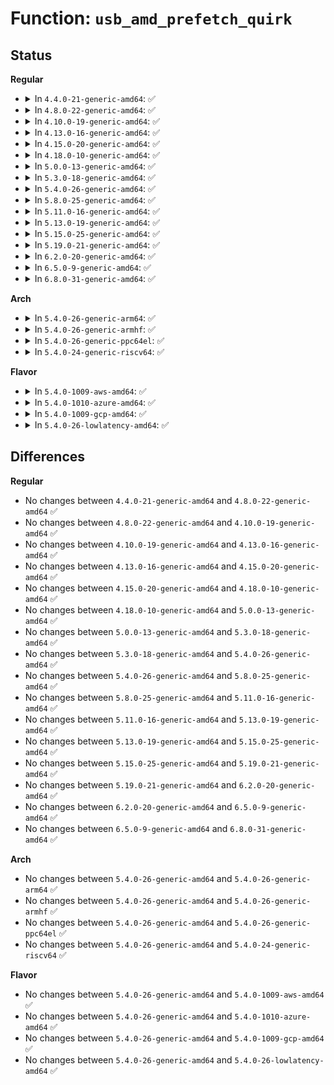 # Function: <code>usb_amd_prefetch_quirk</code>

## Status
<b>Regular</b>
<ul>
<li>
<details>
<summary>In <code>4.4.0-21-generic-amd64</code>: ✅</summary>

```c
bool usb_amd_prefetch_quirk()
```

```json
{
  "name": "usb_amd_prefetch_quirk",
  "collision_type": "Unique Global",
  "inline_type": "No",
  "funcs": [
    {
      "addr": 18446744071585333040,
      "name": "usb_amd_prefetch_quirk",
      "external": true,
      "loc": "drivers/usb/host/pci-quirks.c:275",
      "file": "drivers/usb/host/pci-quirks.c",
      "inline": "seen, unknown",
      "caller_inline": [],
      "caller_func": [
        "drivers/usb/host/ohci-pci.c:ohci_quirk_amd700"
      ]
    }
  ],
  "symbols": [
    {
      "addr": 18446744071585333040,
      "name": "usb_amd_prefetch_quirk",
      "section": ".text",
      "bind": "STB_GLOBAL",
      "size": 26
    }
  ]
}
```
</details>
</li>
<li>
<details>
<summary>In <code>4.8.0-22-generic-amd64</code>: ✅</summary>

```c
bool usb_amd_prefetch_quirk()
```

```json
{
  "name": "usb_amd_prefetch_quirk",
  "collision_type": "Unique Global",
  "inline_type": "No",
  "funcs": [
    {
      "addr": 18446744071585729424,
      "name": "usb_amd_prefetch_quirk",
      "external": true,
      "loc": "drivers/usb/host/pci-quirks.c:275",
      "file": "drivers/usb/host/pci-quirks.c",
      "inline": "seen, unknown",
      "caller_inline": [],
      "caller_func": [
        "drivers/usb/host/ohci-pci.c:ohci_quirk_amd700"
      ]
    }
  ],
  "symbols": [
    {
      "addr": 18446744071585729424,
      "name": "usb_amd_prefetch_quirk",
      "section": ".text",
      "bind": "STB_GLOBAL",
      "size": 26
    }
  ]
}
```
</details>
</li>
<li>
<details>
<summary>In <code>4.10.0-19-generic-amd64</code>: ✅</summary>

```c
bool usb_amd_prefetch_quirk()
```

```json
{
  "name": "usb_amd_prefetch_quirk",
  "collision_type": "Unique Global",
  "inline_type": "No",
  "funcs": [
    {
      "addr": 18446744071585918016,
      "name": "usb_amd_prefetch_quirk",
      "external": true,
      "loc": "drivers/usb/host/pci-quirks.c:274",
      "file": "drivers/usb/host/pci-quirks.c",
      "inline": "seen, unknown",
      "caller_inline": [],
      "caller_func": [
        "drivers/usb/host/ohci-pci.c:ohci_quirk_amd700"
      ]
    }
  ],
  "symbols": [
    {
      "addr": 18446744071585918016,
      "name": "usb_amd_prefetch_quirk",
      "section": ".text",
      "bind": "STB_GLOBAL",
      "size": 26
    }
  ]
}
```
</details>
</li>
<li>
<details>
<summary>In <code>4.13.0-16-generic-amd64</code>: ✅</summary>

```c
bool usb_amd_prefetch_quirk()
```

```json
{
  "name": "usb_amd_prefetch_quirk",
  "collision_type": "Unique Global",
  "inline_type": "No",
  "funcs": [
    {
      "addr": 18446744071586002256,
      "name": "usb_amd_prefetch_quirk",
      "external": true,
      "loc": "drivers/usb/host/pci-quirks.c:292",
      "file": "drivers/usb/host/pci-quirks.c",
      "inline": "seen, unknown",
      "caller_inline": [],
      "caller_func": [
        "drivers/usb/host/ohci-pci.c:ohci_quirk_amd700"
      ]
    }
  ],
  "symbols": [
    {
      "addr": 18446744071586002256,
      "name": "usb_amd_prefetch_quirk",
      "section": ".text",
      "bind": "STB_GLOBAL",
      "size": 26
    }
  ]
}
```
</details>
</li>
<li>
<details>
<summary>In <code>4.15.0-20-generic-amd64</code>: ✅</summary>

```c
bool usb_amd_prefetch_quirk()
```

```json
{
  "name": "usb_amd_prefetch_quirk",
  "collision_type": "Unique Global",
  "inline_type": "No",
  "funcs": [
    {
      "addr": 18446744071586446352,
      "name": "usb_amd_prefetch_quirk",
      "external": true,
      "loc": "drivers/usb/host/pci-quirks.c:293",
      "file": "drivers/usb/host/pci-quirks.c",
      "inline": "seen, unknown",
      "caller_inline": [],
      "caller_func": [
        "drivers/usb/host/ohci-pci.c:ohci_quirk_amd700"
      ]
    }
  ],
  "symbols": [
    {
      "addr": 18446744071586446352,
      "name": "usb_amd_prefetch_quirk",
      "section": ".text",
      "bind": "STB_GLOBAL",
      "size": 26
    }
  ]
}
```
</details>
</li>
<li>
<details>
<summary>In <code>4.18.0-10-generic-amd64</code>: ✅</summary>

```c
bool usb_amd_prefetch_quirk()
```

```json
{
  "name": "usb_amd_prefetch_quirk",
  "collision_type": "Unique Global",
  "inline_type": "No",
  "funcs": [
    {
      "addr": 18446744071586710976,
      "name": "usb_amd_prefetch_quirk",
      "external": true,
      "loc": "drivers/usb/host/pci-quirks.c:310",
      "file": "drivers/usb/host/pci-quirks.c",
      "inline": "seen, unknown",
      "caller_inline": [],
      "caller_func": [
        "drivers/usb/host/ohci-pci.c:ohci_quirk_amd700"
      ]
    }
  ],
  "symbols": [
    {
      "addr": 18446744071586710976,
      "name": "usb_amd_prefetch_quirk",
      "section": ".text",
      "bind": "STB_GLOBAL",
      "size": 26
    }
  ]
}
```
</details>
</li>
<li>
<details>
<summary>In <code>5.0.0-13-generic-amd64</code>: ✅</summary>

```c
bool usb_amd_prefetch_quirk()
```

```json
{
  "name": "usb_amd_prefetch_quirk",
  "collision_type": "Unique Global",
  "inline_type": "No",
  "funcs": [
    {
      "addr": 18446744071586868704,
      "name": "usb_amd_prefetch_quirk",
      "external": true,
      "loc": "drivers/usb/host/pci-quirks.c:310",
      "file": "drivers/usb/host/pci-quirks.c",
      "inline": "seen, unknown",
      "caller_inline": [],
      "caller_func": [
        "drivers/usb/host/ohci-pci.c:ohci_quirk_amd700"
      ]
    }
  ],
  "symbols": [
    {
      "addr": 18446744071586868704,
      "name": "usb_amd_prefetch_quirk",
      "section": ".text",
      "bind": "STB_GLOBAL",
      "size": 26
    }
  ]
}
```
</details>
</li>
<li>
<details>
<summary>In <code>5.3.0-18-generic-amd64</code>: ✅</summary>

```c
bool usb_amd_prefetch_quirk()
```

```json
{
  "name": "usb_amd_prefetch_quirk",
  "collision_type": "Unique Global",
  "inline_type": "No",
  "funcs": [
    {
      "addr": 18446744071587127248,
      "name": "usb_amd_prefetch_quirk",
      "external": true,
      "loc": "drivers/usb/host/pci-quirks.c:312",
      "file": "drivers/usb/host/pci-quirks.c",
      "inline": "seen, unknown",
      "caller_inline": [],
      "caller_func": [
        "drivers/usb/host/ohci-pci.c:ohci_quirk_amd700"
      ]
    }
  ],
  "symbols": [
    {
      "addr": 18446744071587127248,
      "name": "usb_amd_prefetch_quirk",
      "section": ".text",
      "bind": "STB_GLOBAL",
      "size": 26
    }
  ]
}
```
</details>
</li>
<li>
<details>
<summary>In <code>5.4.0-26-generic-amd64</code>: ✅</summary>

```c
bool usb_amd_prefetch_quirk()
```

```json
{
  "name": "usb_amd_prefetch_quirk",
  "collision_type": "Unique Global",
  "inline_type": "No",
  "funcs": [
    {
      "addr": 18446744071587327632,
      "name": "usb_amd_prefetch_quirk",
      "external": true,
      "loc": "drivers/usb/host/pci-quirks.c:312",
      "file": "drivers/usb/host/pci-quirks.c",
      "inline": "seen, unknown",
      "caller_inline": [],
      "caller_func": [
        "drivers/usb/host/ohci-pci.c:ohci_quirk_amd700"
      ]
    }
  ],
  "symbols": [
    {
      "addr": 18446744071587327632,
      "name": "usb_amd_prefetch_quirk",
      "section": ".text",
      "bind": "STB_GLOBAL",
      "size": 26
    }
  ]
}
```
</details>
</li>
<li>
<details>
<summary>In <code>5.8.0-25-generic-amd64</code>: ✅</summary>

```c
bool usb_amd_prefetch_quirk()
```

```json
{
  "name": "usb_amd_prefetch_quirk",
  "collision_type": "Unique Global",
  "inline_type": "No",
  "funcs": [
    {
      "addr": 18446744071588183824,
      "name": "usb_amd_prefetch_quirk",
      "external": true,
      "loc": "drivers/usb/host/pci-quirks.c:315",
      "file": "drivers/usb/host/pci-quirks.c",
      "inline": "seen, unknown",
      "caller_inline": [],
      "caller_func": [
        "drivers/usb/host/ohci-pci.c:ohci_quirk_amd700"
      ]
    }
  ],
  "symbols": [
    {
      "addr": 18446744071588183824,
      "name": "usb_amd_prefetch_quirk",
      "section": ".text",
      "bind": "STB_GLOBAL",
      "size": 26
    }
  ]
}
```
</details>
</li>
<li>
<details>
<summary>In <code>5.11.0-16-generic-amd64</code>: ✅</summary>

```c
bool usb_amd_prefetch_quirk()
```

```json
{
  "name": "usb_amd_prefetch_quirk",
  "collision_type": "Unique Global",
  "inline_type": "No",
  "funcs": [
    {
      "addr": 18446744071588220656,
      "name": "usb_amd_prefetch_quirk",
      "external": true,
      "loc": "drivers/usb/host/pci-quirks.c:315",
      "file": "drivers/usb/host/pci-quirks.c",
      "inline": "seen, unknown",
      "caller_inline": [],
      "caller_func": [
        "drivers/usb/host/ohci-pci.c:ohci_quirk_amd700"
      ]
    }
  ],
  "symbols": [
    {
      "addr": 18446744071588220656,
      "name": "usb_amd_prefetch_quirk",
      "section": ".text",
      "bind": "STB_GLOBAL",
      "size": 26
    }
  ]
}
```
</details>
</li>
<li>
<details>
<summary>In <code>5.13.0-19-generic-amd64</code>: ✅</summary>

```c
bool usb_amd_prefetch_quirk()
```

```json
{
  "name": "usb_amd_prefetch_quirk",
  "collision_type": "Unique Global",
  "inline_type": "No",
  "funcs": [
    {
      "addr": 18446744071588103920,
      "name": "usb_amd_prefetch_quirk",
      "external": true,
      "loc": "drivers/usb/host/pci-quirks.c:315",
      "file": "drivers/usb/host/pci-quirks.c",
      "inline": "seen, unknown",
      "caller_inline": [],
      "caller_func": [
        "drivers/usb/host/ohci-pci.c:ohci_quirk_amd700"
      ]
    }
  ],
  "symbols": [
    {
      "addr": 18446744071588103920,
      "name": "usb_amd_prefetch_quirk",
      "section": ".text",
      "bind": "STB_GLOBAL",
      "size": 26
    }
  ]
}
```
</details>
</li>
<li>
<details>
<summary>In <code>5.15.0-25-generic-amd64</code>: ✅</summary>

```c
bool usb_amd_prefetch_quirk()
```

```json
{
  "name": "usb_amd_prefetch_quirk",
  "collision_type": "Unique Global",
  "inline_type": "No",
  "funcs": [
    {
      "addr": 18446744071588740176,
      "name": "usb_amd_prefetch_quirk",
      "external": true,
      "loc": "drivers/usb/host/pci-quirks.c:315",
      "file": "drivers/usb/host/pci-quirks.c",
      "inline": "seen, unknown",
      "caller_inline": [],
      "caller_func": [
        "drivers/usb/host/ohci-pci.c:ohci_quirk_amd700"
      ]
    }
  ],
  "symbols": [
    {
      "addr": 18446744071588740176,
      "name": "usb_amd_prefetch_quirk",
      "section": ".text",
      "bind": "STB_GLOBAL",
      "size": 26
    }
  ]
}
```
</details>
</li>
<li>
<details>
<summary>In <code>5.19.0-21-generic-amd64</code>: ✅</summary>

```c
bool usb_amd_prefetch_quirk()
```

```json
{
  "name": "usb_amd_prefetch_quirk",
  "collision_type": "Unique Global",
  "inline_type": "No",
  "funcs": [
    {
      "addr": 18446744071590158432,
      "name": "usb_amd_prefetch_quirk",
      "external": true,
      "loc": "drivers/usb/host/pci-quirks.c:315",
      "file": "drivers/usb/host/pci-quirks.c",
      "inline": "seen, unknown",
      "caller_inline": [],
      "caller_func": [
        "drivers/usb/host/ohci-pci.c:ohci_quirk_amd700"
      ]
    }
  ],
  "symbols": [
    {
      "addr": 18446744071590158432,
      "name": "usb_amd_prefetch_quirk",
      "section": ".text",
      "bind": "STB_GLOBAL",
      "size": 30
    }
  ]
}
```
</details>
</li>
<li>
<details>
<summary>In <code>6.2.0-20-generic-amd64</code>: ✅</summary>

```c
bool usb_amd_prefetch_quirk()
```

```json
{
  "name": "usb_amd_prefetch_quirk",
  "collision_type": "Unique Global",
  "inline_type": "No",
  "funcs": [
    {
      "addr": 18446744071591773552,
      "name": "usb_amd_prefetch_quirk",
      "external": true,
      "loc": "drivers/usb/host/pci-quirks.c:315",
      "file": "drivers/usb/host/pci-quirks.c",
      "inline": "seen, unknown",
      "caller_inline": [],
      "caller_func": [
        "drivers/usb/host/ohci-pci.c:ohci_quirk_amd700"
      ]
    }
  ],
  "symbols": [
    {
      "addr": 18446744071591773552,
      "name": "usb_amd_prefetch_quirk",
      "section": ".text",
      "bind": "STB_GLOBAL",
      "size": 30
    }
  ]
}
```
</details>
</li>
<li>
<details>
<summary>In <code>6.5.0-9-generic-amd64</code>: ✅</summary>

```c
bool usb_amd_prefetch_quirk()
```

```json
{
  "name": "usb_amd_prefetch_quirk",
  "collision_type": "Unique Global",
  "inline_type": "No",
  "funcs": [
    {
      "addr": 18446744071592196816,
      "name": "usb_amd_prefetch_quirk",
      "external": true,
      "loc": "drivers/usb/host/pci-quirks.c:313",
      "file": "drivers/usb/host/pci-quirks.c",
      "inline": "seen, unknown",
      "caller_inline": [],
      "caller_func": [
        "drivers/usb/host/ohci-pci.c:ohci_quirk_amd700"
      ]
    }
  ],
  "symbols": [
    {
      "addr": 18446744071592196816,
      "name": "usb_amd_prefetch_quirk",
      "section": ".text",
      "bind": "STB_GLOBAL",
      "size": 30
    }
  ]
}
```
</details>
</li>
<li>
<details>
<summary>In <code>6.8.0-31-generic-amd64</code>: ✅</summary>

```c
bool usb_amd_prefetch_quirk()
```

```json
{
  "name": "usb_amd_prefetch_quirk",
  "collision_type": "Unique Global",
  "inline_type": "No",
  "funcs": [
    {
      "addr": 18446744071592937536,
      "name": "usb_amd_prefetch_quirk",
      "external": true,
      "loc": "drivers/usb/host/pci-quirks.c:315",
      "file": "drivers/usb/host/pci-quirks.c",
      "inline": "seen, unknown",
      "caller_inline": [],
      "caller_func": [
        "drivers/usb/host/ohci-pci.c:ohci_quirk_amd700"
      ]
    }
  ],
  "symbols": [
    {
      "addr": 18446744071592937536,
      "name": "usb_amd_prefetch_quirk",
      "section": ".text",
      "bind": "STB_GLOBAL",
      "size": 30
    }
  ]
}
```
</details>
</li>
</ul>
<b>Arch</b>
<ul>
<li>
<details>
<summary>In <code>5.4.0-26-generic-arm64</code>: ✅</summary>

```c
bool usb_amd_prefetch_quirk()
```

```json
{
  "name": "usb_amd_prefetch_quirk",
  "collision_type": "Unique Global",
  "inline_type": "No",
  "funcs": [
    {
      "addr": 18446603336500447432,
      "name": "usb_amd_prefetch_quirk",
      "external": true,
      "loc": "drivers/usb/host/pci-quirks.c:312",
      "file": "drivers/usb/host/pci-quirks.c",
      "inline": "seen, unknown",
      "caller_inline": [],
      "caller_func": [
        "drivers/usb/host/ohci-pci.c:ohci_quirk_amd700"
      ]
    }
  ],
  "symbols": [
    {
      "addr": 18446603336500447432,
      "name": "usb_amd_prefetch_quirk",
      "section": ".text",
      "bind": "STB_GLOBAL",
      "size": 44
    }
  ]
}
```
</details>
</li>
<li>
<details>
<summary>In <code>5.4.0-26-generic-armhf</code>: ✅</summary>

```c
bool usb_amd_prefetch_quirk()
```

```json
{
  "name": "usb_amd_prefetch_quirk",
  "collision_type": "Unique Global",
  "inline_type": "No",
  "funcs": [
    {
      "addr": 3232899508,
      "name": "usb_amd_prefetch_quirk",
      "external": true,
      "loc": "drivers/usb/host/pci-quirks.c:312",
      "file": "drivers/usb/host/pci-quirks.c",
      "inline": "seen, unknown",
      "caller_inline": [],
      "caller_func": [
        "drivers/usb/host/ohci-pci.c:ohci_quirk_amd700"
      ]
    }
  ],
  "symbols": [
    {
      "addr": 3232899508,
      "name": "usb_amd_prefetch_quirk",
      "section": ".text",
      "bind": "STB_GLOBAL",
      "size": 52
    }
  ]
}
```
</details>
</li>
<li>
<details>
<summary>In <code>5.4.0-26-generic-ppc64el</code>: ✅</summary>

```c
bool usb_amd_prefetch_quirk()
```

```json
{
  "name": "usb_amd_prefetch_quirk",
  "collision_type": "Unique Global",
  "inline_type": "No",
  "funcs": [
    {
      "addr": 13835058055293796512,
      "name": "usb_amd_prefetch_quirk",
      "external": true,
      "loc": "drivers/usb/host/pci-quirks.c:312",
      "file": "drivers/usb/host/pci-quirks.c",
      "inline": "seen, unknown",
      "caller_inline": [],
      "caller_func": [
        "drivers/usb/host/ohci-pci.c:ohci_quirk_amd700"
      ]
    }
  ],
  "symbols": [
    {
      "addr": 13835058055293796512,
      "name": "usb_amd_prefetch_quirk",
      "section": ".text",
      "bind": "STB_GLOBAL",
      "size": 68
    }
  ]
}
```
</details>
</li>
<li>
<details>
<summary>In <code>5.4.0-24-generic-riscv64</code>: ✅</summary>

```c
bool usb_amd_prefetch_quirk()
```

```json
{
  "name": "usb_amd_prefetch_quirk",
  "collision_type": "Unique Global",
  "inline_type": "No",
  "funcs": [
    {
      "addr": 18446743936277333994,
      "name": "usb_amd_prefetch_quirk",
      "external": true,
      "loc": "drivers/usb/host/pci-quirks.c:312",
      "file": "drivers/usb/host/pci-quirks.c",
      "inline": "seen, unknown",
      "caller_inline": [],
      "caller_func": [
        "drivers/usb/host/ohci-pci.c:ohci_quirk_amd700"
      ]
    }
  ],
  "symbols": [
    {
      "addr": 18446743936277333994,
      "name": "usb_amd_prefetch_quirk",
      "section": ".text",
      "bind": "STB_GLOBAL",
      "size": 48
    }
  ]
}
```
</details>
</li>
</ul>
<b>Flavor</b>
<ul>
<li>
<details>
<summary>In <code>5.4.0-1009-aws-amd64</code>: ✅</summary>

```c
bool usb_amd_prefetch_quirk()
```

```json
{
  "name": "usb_amd_prefetch_quirk",
  "collision_type": "Unique Global",
  "inline_type": "No",
  "funcs": [
    {
      "addr": 18446744071587033712,
      "name": "usb_amd_prefetch_quirk",
      "external": true,
      "loc": "drivers/usb/host/pci-quirks.c:312",
      "file": "drivers/usb/host/pci-quirks.c",
      "inline": "seen, unknown",
      "caller_inline": [],
      "caller_func": [
        "drivers/usb/host/ohci-pci.c:ohci_quirk_amd700"
      ]
    }
  ],
  "symbols": [
    {
      "addr": 18446744071587033712,
      "name": "usb_amd_prefetch_quirk",
      "section": ".text",
      "bind": "STB_GLOBAL",
      "size": 26
    }
  ]
}
```
</details>
</li>
<li>
<details>
<summary>In <code>5.4.0-1010-azure-amd64</code>: ✅</summary>

```c
bool usb_amd_prefetch_quirk()
```

```json
{
  "name": "usb_amd_prefetch_quirk",
  "collision_type": "Unique Global",
  "inline_type": "No",
  "funcs": [
    {
      "addr": 18446744071586894240,
      "name": "usb_amd_prefetch_quirk",
      "external": true,
      "loc": "drivers/usb/host/pci-quirks.c:312",
      "file": "drivers/usb/host/pci-quirks.c",
      "inline": "seen, unknown",
      "caller_inline": [],
      "caller_func": []
    }
  ],
  "symbols": [
    {
      "addr": 18446744071586894240,
      "name": "usb_amd_prefetch_quirk",
      "section": ".text",
      "bind": "STB_GLOBAL",
      "size": 26
    }
  ]
}
```
</details>
</li>
<li>
<details>
<summary>In <code>5.4.0-1009-gcp-amd64</code>: ✅</summary>

```c
bool usb_amd_prefetch_quirk()
```

```json
{
  "name": "usb_amd_prefetch_quirk",
  "collision_type": "Unique Global",
  "inline_type": "No",
  "funcs": [
    {
      "addr": 18446744071587282192,
      "name": "usb_amd_prefetch_quirk",
      "external": true,
      "loc": "drivers/usb/host/pci-quirks.c:312",
      "file": "drivers/usb/host/pci-quirks.c",
      "inline": "seen, unknown",
      "caller_inline": [],
      "caller_func": [
        "drivers/usb/host/ohci-pci.c:ohci_quirk_amd700"
      ]
    }
  ],
  "symbols": [
    {
      "addr": 18446744071587282192,
      "name": "usb_amd_prefetch_quirk",
      "section": ".text",
      "bind": "STB_GLOBAL",
      "size": 26
    }
  ]
}
```
</details>
</li>
<li>
<details>
<summary>In <code>5.4.0-26-lowlatency-amd64</code>: ✅</summary>

```c
bool usb_amd_prefetch_quirk()
```

```json
{
  "name": "usb_amd_prefetch_quirk",
  "collision_type": "Unique Global",
  "inline_type": "No",
  "funcs": [
    {
      "addr": 18446744071587388960,
      "name": "usb_amd_prefetch_quirk",
      "external": true,
      "loc": "drivers/usb/host/pci-quirks.c:312",
      "file": "drivers/usb/host/pci-quirks.c",
      "inline": "seen, unknown",
      "caller_inline": [],
      "caller_func": [
        "drivers/usb/host/ohci-pci.c:ohci_quirk_amd700"
      ]
    }
  ],
  "symbols": [
    {
      "addr": 18446744071587388960,
      "name": "usb_amd_prefetch_quirk",
      "section": ".text",
      "bind": "STB_GLOBAL",
      "size": 26
    }
  ]
}
```
</details>
</li>
</ul>

## Differences
<b>Regular</b>
<ul>
<li>
No changes between <code>4.4.0-21-generic-amd64</code> and <code>4.8.0-22-generic-amd64</code> ✅
</li>
<li>
No changes between <code>4.8.0-22-generic-amd64</code> and <code>4.10.0-19-generic-amd64</code> ✅
</li>
<li>
No changes between <code>4.10.0-19-generic-amd64</code> and <code>4.13.0-16-generic-amd64</code> ✅
</li>
<li>
No changes between <code>4.13.0-16-generic-amd64</code> and <code>4.15.0-20-generic-amd64</code> ✅
</li>
<li>
No changes between <code>4.15.0-20-generic-amd64</code> and <code>4.18.0-10-generic-amd64</code> ✅
</li>
<li>
No changes between <code>4.18.0-10-generic-amd64</code> and <code>5.0.0-13-generic-amd64</code> ✅
</li>
<li>
No changes between <code>5.0.0-13-generic-amd64</code> and <code>5.3.0-18-generic-amd64</code> ✅
</li>
<li>
No changes between <code>5.3.0-18-generic-amd64</code> and <code>5.4.0-26-generic-amd64</code> ✅
</li>
<li>
No changes between <code>5.4.0-26-generic-amd64</code> and <code>5.8.0-25-generic-amd64</code> ✅
</li>
<li>
No changes between <code>5.8.0-25-generic-amd64</code> and <code>5.11.0-16-generic-amd64</code> ✅
</li>
<li>
No changes between <code>5.11.0-16-generic-amd64</code> and <code>5.13.0-19-generic-amd64</code> ✅
</li>
<li>
No changes between <code>5.13.0-19-generic-amd64</code> and <code>5.15.0-25-generic-amd64</code> ✅
</li>
<li>
No changes between <code>5.15.0-25-generic-amd64</code> and <code>5.19.0-21-generic-amd64</code> ✅
</li>
<li>
No changes between <code>5.19.0-21-generic-amd64</code> and <code>6.2.0-20-generic-amd64</code> ✅
</li>
<li>
No changes between <code>6.2.0-20-generic-amd64</code> and <code>6.5.0-9-generic-amd64</code> ✅
</li>
<li>
No changes between <code>6.5.0-9-generic-amd64</code> and <code>6.8.0-31-generic-amd64</code> ✅
</li>
</ul>
<b>Arch</b>
<ul>
<li>
No changes between <code>5.4.0-26-generic-amd64</code> and <code>5.4.0-26-generic-arm64</code> ✅
</li>
<li>
No changes between <code>5.4.0-26-generic-amd64</code> and <code>5.4.0-26-generic-armhf</code> ✅
</li>
<li>
No changes between <code>5.4.0-26-generic-amd64</code> and <code>5.4.0-26-generic-ppc64el</code> ✅
</li>
<li>
No changes between <code>5.4.0-26-generic-amd64</code> and <code>5.4.0-24-generic-riscv64</code> ✅
</li>
</ul>
<b>Flavor</b>
<ul>
<li>
No changes between <code>5.4.0-26-generic-amd64</code> and <code>5.4.0-1009-aws-amd64</code> ✅
</li>
<li>
No changes between <code>5.4.0-26-generic-amd64</code> and <code>5.4.0-1010-azure-amd64</code> ✅
</li>
<li>
No changes between <code>5.4.0-26-generic-amd64</code> and <code>5.4.0-1009-gcp-amd64</code> ✅
</li>
<li>
No changes between <code>5.4.0-26-generic-amd64</code> and <code>5.4.0-26-lowlatency-amd64</code> ✅
</li>
</ul>

